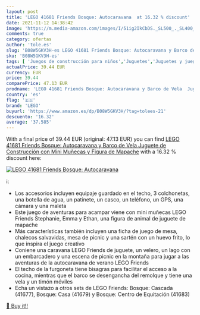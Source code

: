 ```yaml
---
layout: post
title: 'LEGO 41681 Friends Bosque: Autocaravana  at 16.32 % discount'
date: 2021-11-12 14:38:42
image: 'https://m.media-amazon.com/images/I/51ig2IkCbDS._SL500_._SL400_.jpg'
comments: true
category: ofertas
author: 'tole.es'
slug: 'B08W5GKV3H-es LEGO 41681 Friends Bosque: Autocaravana y Barco de Vela...'
sku: 'B08W5GKV3H-es'
tags: [ 'Juegos de construcción para niños','Juguetes','Juguetes y juegos','Sets de construcción','lego', ]
actualPrice: 39.44 EUR
currency: EUR
price: 39.44
comparePrice: 47.13 EUR
prodname: 'LEGO 41681 Friends Bosque: Autocaravana y Barco de Vela  Juguete de Construcción con Mini Muñecas y Figura de Mapache'
country: 'es'
flag: '🇪🇸'
brand: 'LEGO'
buyurl: 'https://www.amazon.es/dp/B08W5GKV3H/?tag=tolees-21'
descuento: '16.32'
average: '37.585'
---
```


With a final price of 39.44 EUR (original: 47.13 EUR) you can find [LEGO 41681 Friends Bosque: Autocaravana y Barco de Vela  Juguete de Construcción con Mini Muñecas y Figura de Mapache](https://www.amazon.es/dp/B08W5GKV3H/?tag=tolees-21) with a  16.32 % discount here:

[![LEGO 41681 Friends Bosque: Autocaravana ](https://m.media-amazon.com/images/I/51ig2IkCbDS._SL500_._SL400_.jpg)](https://www.amazon.es/dp/B08W5GKV3H/?tag=tolees-21)

ℹ️:

- Los accesorios incluyen equipaje guardado en el techo, 3 colchonetas, una botella de agua, un patinete, un casco, un teléfono, un GPS, una cámara y una maleta
- Este juego de aventuras para acampar viene con mini muñecas LEGO Friends Stephanie, Emma y Ethan, una figura de animal de juguete de mapache
- Más características también incluyen una ficha de juego de mesa, chalecos salvavidas, mesa de picnic y una sartén con un huevo frito, lo que inspira el juego creativo
- Coniene una caravana LEGO Friends de juguete, un velero, un lago con un embarcadero y una escena de picnic en la montaña para jugar a las aventuras de la autocaravana de verano LEGO Friends
- El techo de la furgoneta tiene bisagras para facilitar el acceso a la cocina, mientras que el barco se desengancha del remolque y tiene una vela y un timón móviles
- Echa un vistazo a otros sets de LEGO Friends: Bosque: Cascada (41677), Bosque: Casa (41679) y Bosque: Centro de Equitación (41683)

[🛒 Buy it!!](https://www.amazon.es/dp/B08W5GKV3H/?tag=tolees-21)

